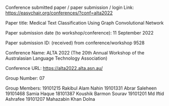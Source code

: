 Conference submitted paper / paper submission / login Link: https://easychair.org/conferences/?conf=alta2022

Paper title: Medical Text Classification Using Graph Convolutional Network

Paper submission date (to workshop/conference): 11 September 2022

Paper submission ID: (received) from conference/workshop 9528

Conference Name: ALTA 2022 (The 20th Annual Workshop of the Australasian Language Technology Association)

Conference URL: https://alta2022.alta.asn.au/

Group Number: 07

Group Members: 
19101215 Rakibul Alam Nahin 
19101331 Abrar Saleheen 
19101468 Samia Haque 
18101387 Koushik Barmon Sourav 
19101201 Md Iftid Ashrafee 
19101207 Mahazabin Khan Dolna
